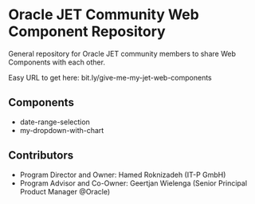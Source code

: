 # Oracle JET Community Web Component Repository

General repository for Oracle JET community members to share Web Components with each other.

Easy URL to get here: bit.ly/give-me-my-jet-web-components

## Components

   * date-range-selection
   * my-dropdown-with-chart

## Contributors

  * Program Director and Owner: Hamed Roknizadeh (IT-P GmbH)
  * Program Advisor and Co-Owner: Geertjan Wielenga (Senior Principal Product Manager @Oracle)
